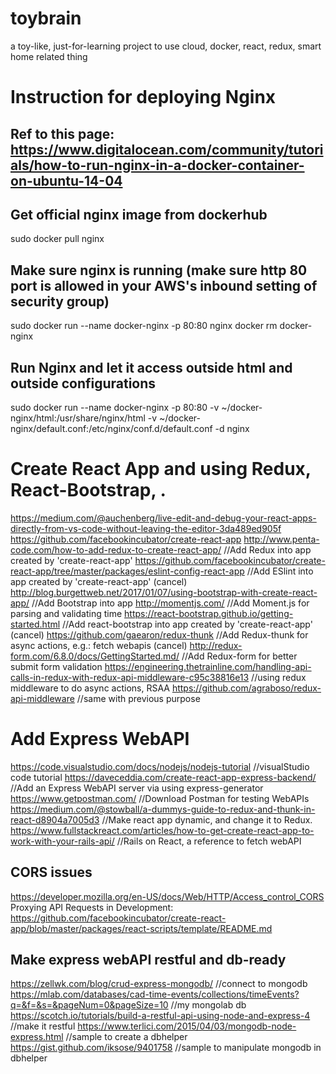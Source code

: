 # toybrain
a toy-like, just-for-learning project to use cloud, docker, react, redux, smart home related thing

# Instruction for deploying Nginx
## Ref to this page: https://www.digitalocean.com/community/tutorials/how-to-run-nginx-in-a-docker-container-on-ubuntu-14-04
## Get official nginx image from dockerhub
sudo docker pull nginx

## Make sure nginx is running (make sure http 80 port is allowed in your AWS's inbound setting of security group)
sudo docker run --name docker-nginx -p 80:80 nginx
docker rm docker-nginx

## Run Nginx and let it access outside html and outside configurations
sudo docker run --name docker-nginx -p 80:80 -v ~/docker-nginx/html:/usr/share/nginx/html -v ~/docker-nginx/default.conf:/etc/nginx/conf.d/default.conf -d nginx

# Create React App and using Redux, React-Bootstrap, .
https://medium.com/@auchenberg/live-edit-and-debug-your-react-apps-directly-from-vs-code-without-leaving-the-editor-3da489ed905f
https://github.com/facebookincubator/create-react-app
http://www.penta-code.com/how-to-add-redux-to-create-react-app/ //Add Redux into app created by 'create-react-app'
https://github.com/facebookincubator/create-react-app/tree/master/packages/eslint-config-react-app //Add ESlint into app created by 'create-react-app'
(cancel) http://blog.burgettweb.net/2017/01/07/using-bootstrap-with-create-react-app/ //Add Bootstrap into app
http://momentjs.com/  //Add Moment.js for parsing and validating time
https://react-bootstrap.github.io/getting-started.html //Add react-bootstrap into app created by 'create-react-app'
(cancel) https://github.com/gaearon/redux-thunk //Add Redux-thunk for async actions, e.g.: fetch webapis
(cancel) http://redux-form.com/6.8.0/docs/GettingStarted.md/ //Add Redux-form for better submit form validation
https://engineering.thetrainline.com/handling-api-calls-in-redux-with-redux-api-middleware-c95c38816e13 //using redux middleware to do async actions, RSAA
https://github.com/agraboso/redux-api-middleware //same with previous purpose

# Add Express WebAPI
https://code.visualstudio.com/docs/nodejs/nodejs-tutorial //visualStudio code tutorial
https://daveceddia.com/create-react-app-express-backend/ //Add an Express WebAPI server via using express-generator
https://www.getpostman.com/ //Download Postman for testing WebAPIs
https://medium.com/@stowball/a-dummys-guide-to-redux-and-thunk-in-react-d8904a7005d3 //Make react app dynamic, and change it to Redux.
https://www.fullstackreact.com/articles/how-to-get-create-react-app-to-work-with-your-rails-api/ //Rails on React, a reference to fetch webAPI
## CORS issues
https://developer.mozilla.org/en-US/docs/Web/HTTP/Access_control_CORS
Proxying API Requests in Development: https://github.com/facebookincubator/create-react-app/blob/master/packages/react-scripts/template/README.md
## Make express webAPI restful and db-ready
https://zellwk.com/blog/crud-express-mongodb/ //connect to mongodb
https://mlab.com/databases/cad-time-events/collections/timeEvents?q=&f=&s=&pageNum=0&pageSize=10 //my mongolab db
https://scotch.io/tutorials/build-a-restful-api-using-node-and-express-4 //make it restful
https://www.terlici.com/2015/04/03/mongodb-node-express.html //sample to create a dbhelper
https://gist.github.com/iksose/9401758 //sample to manipulate mongodb in dbhelper
